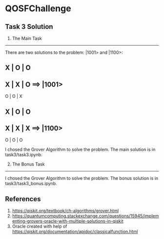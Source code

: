 # QOSFChallenge
Task 3 Solution
----------------
1. The Main Task
-----------------
There are two solutions to the problem: |1001> and |1100>:

X | O | O
----------
X | X | O   ==> |1001>
----------
O | O | X

X | O | O
----------
X | X | X   ==> |1100>
----------
O | O | O

I chosed the Grover Algorithm to solve the problem. The main solution is in task3/task3.ipynb. 

2. The Bonus Task
-----------------

I chosed the Grover Algorithm to solve the problem. The bonus solution is in task3/task3_bonus.ipynb. 

References
-----------
1. https://qiskit.org/textbook/ch-algorithms/grover.html
2. https://quantumcomputing.stackexchange.com/questions/15945/implementing-grovers-oracle-with-multiple-solutions-in-qiskit
3. Oracle created with help of https://qiskit.org/documentation/apidoc/classicalfunction.html
